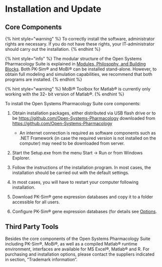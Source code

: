 # Installation and Update

## Core Components

{% hint style="warning" %}
To correctly install the software, administrator rights are necessary. If you do not have these rights, your IT-administrator should carry out the installation.
{% endhint %}

{% hint style="info" %}
The modular structure of the Open Systems Pharmacology Suite is explained in [Modules, Philosophy, and Building Blocks](modules-philsophy-building-blocks.md). Both PK-Sim® and MoBi® can be installed stand-alone. However, to obtain full modeling and simulation capabilities, we recommend that both programs are installed.
{% endhint %}

{% hint style="warning" %}
MoBi® Toolbox for Matlab® is currently only working with the 32- bit version of Matlab®.
{% endhint %}

To install the Open Systems Pharmacology Suite core components:

1.  Obtain installation packages, either distributed via USB flash drive or to be https://github.com/Open-Systems-Pharmacology downloaded from https://github.com/Open-Systems-Pharmacology

    - An internet connection is required as software components such as .NET Framework (in case the required version is not installed on the computer) may need to be downloaded from server.

2.  Start the Setup.exe from the menu Start -> Run or from Windows Explorer.

3.  Follow the instructions of the installation program. In most cases, the installation should be carried out with the default settings.

4.  In most cases, you will have to restart your computer following installation.

5.  Download PK-Sim® gene expression databases and copy it to a folder accessible for all users.

6.  Configure PK-Sim® gene expression databases (for details see [Options](../part-3/pk-sim-options.md).

## Third Party Tools

Besides the core components of the Open Systems Pharmacology Suite including PK-Sim®, MoBi®, as well as a compiled Matlab® runtime environment, interfaces are available for MS Excel®, Matlab® and R. For purchasing and installation options, please contact the suppliers indicated in section, “Trademark information”.
